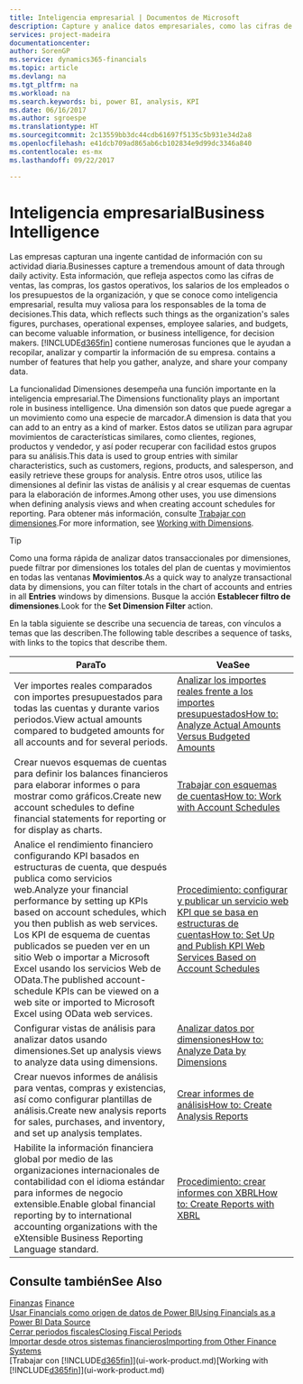 ```yaml
---
title: Inteligencia empresarial | Documentos de Microsoft
description: Capture y analice datos empresariales, como las cifras de ventas, las compras, los gastos operativos, los salarios de los empleados y los presupuestos, que resultan muy valiosos para la inteligencia artificial o la toma de decisiones.
services: project-madeira
documentationcenter: 
author: SorenGP
ms.service: dynamics365-financials
ms.topic: article
ms.devlang: na
ms.tgt_pltfrm: na
ms.workload: na
ms.search.keywords: bi, power BI, analysis, KPI
ms.date: 06/16/2017
ms.author: sgroespe
ms.translationtype: HT
ms.sourcegitcommit: 2c13559bb3dc44cdb61697f5135c5b931e34d2a8
ms.openlocfilehash: e41dcb709ad865ab6cb102834e9d99dc3346a840
ms.contentlocale: es-mx
ms.lasthandoff: 09/22/2017

---
```

# <a name="business-intelligence"></a><span data-ttu-id="24590-103">Inteligencia empresarial</span><span class="sxs-lookup"><span data-stu-id="24590-103">Business Intelligence</span></span>
<span data-ttu-id="24590-104">Las empresas capturan una ingente cantidad de información con su actividad diaria.</span><span class="sxs-lookup"><span data-stu-id="24590-104">Businesses capture a tremendous amount of data through daily activity.</span></span> <span data-ttu-id="24590-105">Esta información, que refleja aspectos como las cifras de ventas, las compras, los gastos operativos, los salarios de los empleados o los presupuestos de la organización, y que se conoce como inteligencia empresarial, resulta muy valiosa para los responsables de la toma de decisiones.</span><span class="sxs-lookup"><span data-stu-id="24590-105">This data, which reflects such things as the organization's sales figures, purchases, operational expenses, employee salaries, and budgets, can become valuable information, or business intelligence, for decision makers.</span></span> [!INCLUDE[d365fin](includes/d365fin_md.md)]<span data-ttu-id="24590-106"> contiene numerosas funciones que le ayudan a recopilar, analizar y compartir la información de su empresa.</span><span class="sxs-lookup"><span data-stu-id="24590-106"> contains a number of features that help you gather, analyze, and share your company data.</span></span>

<span data-ttu-id="24590-107">La funcionalidad Dimensiones desempeña una función importante en la inteligencia empresarial.</span><span class="sxs-lookup"><span data-stu-id="24590-107">The Dimensions functionality plays an important role in business intelligence.</span></span> <span data-ttu-id="24590-108">Una dimensión son datos que puede agregar a un movimiento como una especie de marcador.</span><span class="sxs-lookup"><span data-stu-id="24590-108">A dimension is data that you can add to an entry as a kind of marker.</span></span> <span data-ttu-id="24590-109">Estos datos se utilizan para agrupar movimientos de características similares, como clientes, regiones, productos y vendedor, y así poder recuperar con facilidad estos grupos para su análisis.</span><span class="sxs-lookup"><span data-stu-id="24590-109">This data is used to group entries with similar characteristics, such as customers, regions, products, and salesperson, and easily retrieve these groups for analysis.</span></span> <span data-ttu-id="24590-110">Entre otros usos, utilice las dimensiones al definir las vistas de análisis y al crear esquemas de cuentas para la elaboración de informes.</span><span class="sxs-lookup"><span data-stu-id="24590-110">Among other uses, you use dimensions  when defining analysis views and when creating account schedules for reporting.</span></span> <span data-ttu-id="24590-111">Para obtener más información, consulte [Trabajar con dimensiones](finance-dimensions.md).</span><span class="sxs-lookup"><span data-stu-id="24590-111">For more information, see [Working with Dimensions](finance-dimensions.md).</span></span>

> [!TIP]
> <span data-ttu-id="24590-112">Como una forma rápida de analizar datos transaccionales por dimensiones, puede filtrar por dimensiones los totales del plan de cuentas y movimientos en todas las ventanas **Movimientos**.</span><span class="sxs-lookup"><span data-stu-id="24590-112">As a quick way to analyze transactional data by dimensions, you can filter totals in the chart of accounts and entries in all **Entries** windows by dimensions.</span></span> <span data-ttu-id="24590-113">Busque la acción **Establecer filtro de dimensiones**.</span><span class="sxs-lookup"><span data-stu-id="24590-113">Look for the **Set Dimension Filter** action.</span></span>  

<span data-ttu-id="24590-114">En la tabla siguiente se describe una secuencia de tareas, con vínculos a temas que las describen.</span><span class="sxs-lookup"><span data-stu-id="24590-114">The following table describes a sequence of tasks, with links to the topics that describe them.</span></span>  

| <span data-ttu-id="24590-115">Para</span><span class="sxs-lookup"><span data-stu-id="24590-115">To</span></span> | <span data-ttu-id="24590-116">Vea</span><span class="sxs-lookup"><span data-stu-id="24590-116">See</span></span> |
| --- | --- |
|<span data-ttu-id="24590-117">Ver importes reales comparados con importes presupuestados para todas las cuentas y durante varios periodos.</span><span class="sxs-lookup"><span data-stu-id="24590-117">View actual amounts compared to budgeted amounts for all accounts and for several periods.</span></span>|[<span data-ttu-id="24590-118">Analizar los importes reales frente a los importes presupuestados</span><span class="sxs-lookup"><span data-stu-id="24590-118">How to: Analyze Actual Amounts Versus Budgeted Amounts</span></span>](bi-how-analyze-actual-versus-budget.md)|
|<span data-ttu-id="24590-119">Crear nuevos esquemas de cuentas para definir los balances financieros para elaborar informes o para mostrar como gráficos.</span><span class="sxs-lookup"><span data-stu-id="24590-119">Create new account schedules to define financial statements for reporting or for display as charts.</span></span>|[<span data-ttu-id="24590-120">Trabajar con esquemas de cuentas</span><span class="sxs-lookup"><span data-stu-id="24590-120">How to: Work with Account Schedules</span></span>](bi-how-work-account-schedule.md)|
|<span data-ttu-id="24590-121">Analice el rendimiento financiero configurando KPI basados en estructuras de cuenta, que después publica como servicios web.</span><span class="sxs-lookup"><span data-stu-id="24590-121">Analyze your financial performance by setting up KPIs based on account schedules, which you then publish as web services.</span></span> <span data-ttu-id="24590-122">Los KPI de esquema de cuentas publicados se pueden ver en un sitio Web o importar a Microsoft Excel usando los servicios Web de OData.</span><span class="sxs-lookup"><span data-stu-id="24590-122">The published account-schedule KPIs can be viewed on a web site or imported to Microsoft Excel using OData web services.</span></span>|[<span data-ttu-id="24590-123">Procedimiento: configurar y publicar un servicio web KPI que se basa en estructuras de cuentas</span><span class="sxs-lookup"><span data-stu-id="24590-123">How to: Set Up and Publish KPI Web Services Based on Account Schedules</span></span>](bi-how-to-set-up-and-publish-kpi-web-services-based-on-account-schedules.md)|
|<span data-ttu-id="24590-124">Configurar vistas de análisis para analizar datos usando dimensiones.</span><span class="sxs-lookup"><span data-stu-id="24590-124">Set up analysis views to analyze data using dimensions.</span></span>|[<span data-ttu-id="24590-125">Analizar datos por dimensiones</span><span class="sxs-lookup"><span data-stu-id="24590-125">How to: Analyze Data by Dimensions</span></span>](bi-how-analyze-data-dimension.md)|
|<span data-ttu-id="24590-126">Crear nuevos informes de análisis para ventas, compras y existencias, así como configurar plantillas de análisis.</span><span class="sxs-lookup"><span data-stu-id="24590-126">Create new analysis reports for sales, purchases, and inventory, and set up analysis templates.</span></span>|[<span data-ttu-id="24590-127">Crear informes de análisis</span><span class="sxs-lookup"><span data-stu-id="24590-127">How to: Create Analysis Reports</span></span>](bi-how-create-analysis-views-reports.md)|
|<span data-ttu-id="24590-128">Habilite la información financiera global por medio de las organizaciones internacionales de contabilidad con el idioma estándar para informes de negocio extensible.</span><span class="sxs-lookup"><span data-stu-id="24590-128">Enable global financial reporting by to international accounting organizations with the eXtensible Business Reporting Language standard.</span></span>|[<span data-ttu-id="24590-129">Procedimiento: crear informes con XBRL</span><span class="sxs-lookup"><span data-stu-id="24590-129">How to: Create Reports with XBRL</span></span>](bi-create-reports-with-xbrl.md)|

## <a name="see-also"></a><span data-ttu-id="24590-130">Consulte también</span><span class="sxs-lookup"><span data-stu-id="24590-130">See Also</span></span>
<span data-ttu-id="24590-131">[Finanzas](finance.md)  </span><span class="sxs-lookup"><span data-stu-id="24590-131">[Finance](finance.md)  </span></span>  
[<span data-ttu-id="24590-132">Usar Financials como origen de datos de Power BI</span><span class="sxs-lookup"><span data-stu-id="24590-132">Using Financials as a Power BI Data Source</span></span>](across-how-use-financials-data-source-powerbi.md)  
[<span data-ttu-id="24590-133">Cerrar periodos fiscales</span><span class="sxs-lookup"><span data-stu-id="24590-133">Closing Fiscal Periods</span></span>](year-close-years-periods.md)  
[<span data-ttu-id="24590-134">Importar desde otros sistemas financieros</span><span class="sxs-lookup"><span data-stu-id="24590-134">Importing from Other Finance Systems</span></span>](upload-data.md)  
<span data-ttu-id="24590-135">[Trabajar con [!INCLUDE[d365fin](includes/d365fin_md.md)]](ui-work-product.md)</span><span class="sxs-lookup"><span data-stu-id="24590-135">[Working with [!INCLUDE[d365fin](includes/d365fin_md.md)]](ui-work-product.md)</span></span>

